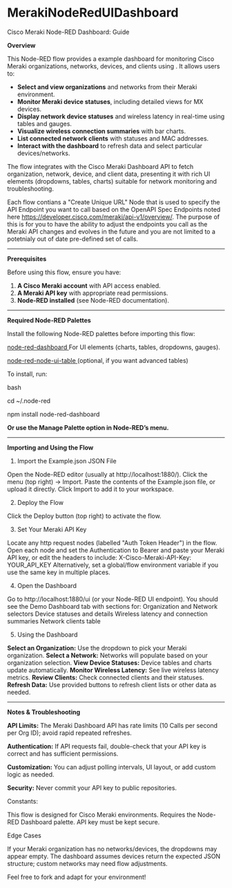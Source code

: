# MerakiNodeRedUIDashboard

Cisco Meraki Node-RED Dashboard: Guide

**Overview**

This Node-RED flow provides a example dashboard for monitoring Cisco Meraki organizations, networks, devices, and clients using . It allows users to:

- **Select and view organizations** and networks from their Meraki environment.
- **Monitor Meraki device statuses**, including detailed views for MX devices.
- **Display network device statuses** and wireless latency in real-time using tables and gauges.
- **Visualize wireless connection summaries** with bar charts.
- **List connected network clients** with statuses and MAC addresses.
- **Interact with the dashboard** to refresh data and select particular devices/networks.

The flow integrates with the Cisco Meraki Dashboard API to fetch organization, network, device, and client data, presenting it with rich UI elements (dropdowns, tables, charts) suitable for network monitoring and troubleshooting.

Each flow contians a "Create Unique URL" Node that is used to specify the API Endpoint you want to call based on the OpenAPI Spec Endpoints noted here https://developer.cisco.com/meraki/api-v1/overview/. The purpose of this is for you to have the ability to adjust the endpoints you call as the Meraki API changes and evolves in the future and you are not limited to a potetnialy out of date pre-defined set of calls.

----------------------------------------------------------------------------------------------------------------------------------------------------------------------------------------------------------------------------------------

**Prerequisites**

Before using this flow, ensure you have:


1. **A Cisco Meraki account** with API access enabled.
2. **A Meraki API key** with appropriate read permissions.
3. **Node-RED installed** (see Node-RED documentation).

----------------------------------------------------------------------------------------------------------------------------------------------------------------------------------------------------------------------------------------

**Required Node-RED Palettes**

Install the following Node-RED palettes before importing this flow:

[node-red-dashboard
](https://flows.nodered.org/node/node-red-dashboard)
For UI elements (charts, tables, dropdowns, gauges).

[node-red-node-ui-table
](https://flows.nodered.org/node/node-red-node-ui-table) (optional, if you want advanced tables)

To install, run:

bash

cd ~/.node-red

npm install node-red-dashboard

**Or use the Manage Palette option in Node-RED’s menu.**

----------------------------------------------------------------------------------------------------------------------------------------------------------------------------------------------------------------------------------------

**Importing and Using the Flow**

1. Import the Example.json JSON File

Open the Node-RED editor (usually at http://localhost:1880/).
Click the menu (top right) → Import.
Paste the contents of the Example.json file, or upload it directly.
Click Import to add it to your workspace.

2. Deploy the Flow

Click the Deploy button (top right) to activate the flow.

3. Set Your Meraki API Key

Locate any http request nodes (labelled "Auth Token Header") in the flow.
Open each node and set the Authentication to Bearer and paste your Meraki API key, or edit the headers to include:
X-Cisco-Meraki-API-Key: YOUR_API_KEY
Alternatively, set a global/flow environment variable if you use the same key in multiple places.

4. Open the Dashboard

Go to http://localhost:1880/ui (or your Node-RED UI endpoint).
You should see the Demo Dashboard tab with sections for:
Organization and Network selectors
Device statuses and details
Wireless latency and connection summaries
Network clients table

5. Using the Dashboard

**Select an Organization:** Use the dropdown to pick your Meraki organization.
**Select a Network:** Networks will populate based on your organization selection.
**View Device Statuses:** Device tables and charts update automatically.
**Monitor Wireless Latency:** See live wireless latency metrics.
**Review Clients:** Check connected clients and their statuses.
**Refresh Data:** Use provided buttons to refresh client lists or other data as needed.

----------------------------------------------------------------------------------------------------------------------------------------------------------------------------------------------------------------------------------------

**Notes & Troubleshooting**

**API Limits:** The Meraki Dashboard API has rate limits (10 Calls per second per Org ID); avoid rapid repeated refreshes.

**Authentication:** If API requests fail, double-check that your API key is correct and has sufficient permissions.

**Customization:** You can adjust polling intervals, UI layout, or add custom logic as needed.

**Security:** Never commit your API key to public repositories.

Constants:

This flow is designed for Cisco Meraki environments.
Requires the Node-RED Dashboard palette.
API key must be kept secure.

Edge Cases

If your Meraki organization has no networks/devices, the dropdowns may appear empty.
The dashboard assumes devices return the expected JSON structure; custom networks may need flow adjustments.

Feel free to fork and adapt for your environment!
